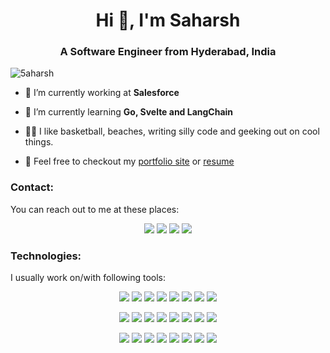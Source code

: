 <h1 align="center">Hi 👋, I'm Saharsh </h1>
<h3 align="center">A Software Engineer from Hyderabad, India</h3>

<p align="left"> <img src="https://komarev.com/ghpvc/?username=5aharsh&label=Profile%20views&color=0e75b6&style=flat" alt="5aharsh" /> </p>

- 💼 I’m currently working at **Salesforce**

- 🌱 I’m currently learning **Go, Svelte and LangChain**

- 🧘🏻 I like basketball, beaches, writing silly code and geeking out on cool things.

- 🎨 Feel free to checkout my <a href="https://5aharsh.github.io/">portfolio site</a> or <a href="https://5aharsh.github.io/static/Saharsh_Resume.pdf">resume</a>

<h3 align="left">Contact:</h3>
<p>You can reach out to me at these places:</p>
<p align="center">
  <a href="https://linkedin.com/in/5aharsh" target="blank"><img src="https://skillicons.dev/icons?i=linkedin" /></a>
  <a href="https://stackoverflow.com/users/4720652" target="blank"><img src="https://skillicons.dev/icons?i=stackoverflow" /></a>
  <a href="https://twitter.com/guywhogeek" target="blank"><img src="https://skillicons.dev/icons?i=twitter" /></a>
  <a href="mailto:saharsh.here@outlook.com" target="blank"><img src="https://skillicons.dev/icons?i=gmail" /></a>
</p>

<h3 align="left">Technologies:</h3>
<p>I usually work on/with following tools:</p>
<p align="center">
  <a href="https://www.java.com" target="_blank" rel="noreferrer"><img src="https://skillicons.dev/icons?i=java" /></a>
  <a href="https://www.python.org" target="_blank" rel="noreferrer"><img src="https://skillicons.dev/icons?i=python" /></a>
  <a href="https://nodejs.org" target="_blank" rel="noreferrer"><img src="https://skillicons.dev/icons?i=nodejs" /></a>
  <a href="https://golang.org" target="_blank" rel="noreferrer"><img src="https://skillicons.dev/icons?i=go" /></a>
  <a href="https://www.gnu.org/software/bash/" target="_blank" rel="noreferrer"><img src="https://skillicons.dev/icons?i=bash" /></a>
  <a href="https://www.djangoproject.com/" target="_blank" rel="noreferrer"><img src="https://skillicons.dev/icons?i=django" /></a>
  <a href="https://spring.io/" target="_blank" rel="noreferrer"><img src="https://skillicons.dev/icons?i=spring" /></a>
  <a href="https://kafka.apache.org/" target="_blank" rel="noreferrer"><img src="https://skillicons.dev/icons?i=kafka" /></a>
</p>

<p align="center">
  <a href="https://www.w3.org/html/" target="_blank" rel="noreferrer"><img src="https://skillicons.dev/icons?i=html" /></a>
  <a href="https://www.w3schools.com/css/" target="_blank" rel="noreferrer"><img src="https://skillicons.dev/icons?i=css" /></a>
  <a href="https://developer.mozilla.org/en-US/docs/Web/JavaScript" target="_blank" rel="noreferrer"><img src="https://skillicons.dev/icons?i=javascript" /></a>
  <a href="https://www.figma.com/" target="_blank" rel="noreferrer"><img src="https://skillicons.dev/icons?i=figma" /></a>
  <a href="https://vuejs.org/" target="_blank" rel="noreferrer"><img src="https://skillicons.dev/icons?i=vue" /></a>
  <a href="https://react.dev/" target="_blank" rel="noreferrer"><img src="https://skillicons.dev/icons?i=react" /></a>
  <a href="https://tailwindcss.com/" target="_blank" rel="noreferrer"><img src="https://skillicons.dev/icons?i=tailwind" /></a>
  <a href="https://postman.com" target="_blank" rel="noreferrer"><img src="https://skillicons.dev/icons?i=postman" /></a>
</p>

<p align="center">
  <a href="https://kubernetes.io" target="_blank" rel="noreferrer"><img src="https://skillicons.dev/icons?i=kubernetes" /></a>
  <a href="https://www.docker.com/" target="_blank" rel="noreferrer"><img src="https://skillicons.dev/icons?i=docker" /></a>
  <a href="https://www.linux.org/" target="_blank" rel="noreferrer"><img src="https://skillicons.dev/icons?i=linux" /></a>
  <a href="https://www.mongodb.com/" target="_blank" rel="noreferrer"><img src="https://skillicons.dev/icons?i=mongodb" /></a>
  <a href="https://www.mysql.com/" target="_blank" rel="noreferrer"><img src="https://skillicons.dev/icons?i=mysql" /></a>
  <a href="https://www.postgresql.org/" target="_blank" rel="noreferrer"><img src="https://skillicons.dev/icons?i=postgres" /></a>
  <a href="https://grafana.com" target="_blank" rel="noreferrer"><img src="https://skillicons.dev/icons?i=grafana" /></a>
  <a href="https://prometheus.io/" target="_blank" rel="noreferrer"><img src="https://skillicons.dev/icons?i=prometheus" /></a>
</p>

